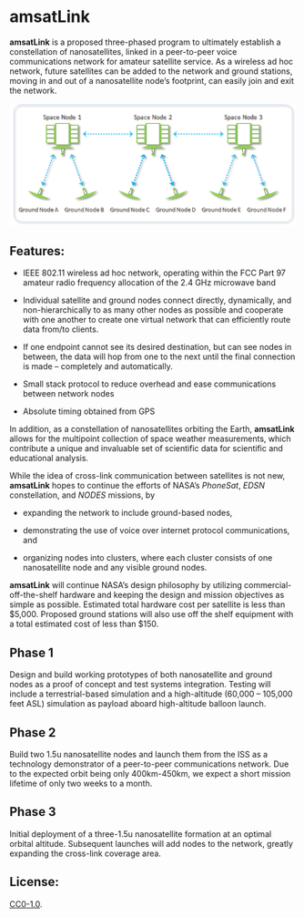 # amsatLink

**amsatLink** is a proposed three-phased program to ultimately establish a constellation of nanosatellites, linked in a peer-to-peer voice communications network for amateur satellite service.  As a wireless ad hoc network, future satellites can be added to the network and ground stations, moving in and out of a nanosatellite node’s footprint, can easily join and exit the network.

![amsatLink](amsatLink.png)

## Features:

- IEEE 802.11 wireless ad hoc network, operating within the FCC Part 97 amateur radio frequency allocation of the 2.4 GHz microwave band

- Individual satellite and ground nodes connect directly, dynamically, and non-hierarchically to as many other nodes as possible and cooperate with one another to create one virtual network that can efficiently route data from/to clients.

- If one endpoint cannot see its desired destination, but can see nodes in between, the data will hop from one to the next until the final connection is made – completely and automatically.

- Small stack protocol to reduce overhead and ease communications between network nodes

- Absolute timing obtained from GPS

In addition, as a constellation of nanosatellites orbiting the Earth, **amsatLink** allows for the multipoint collection of space weather measurements, which contribute a unique and invaluable set of scientific data for scientific and educational analysis.

While the idea of cross-link communication between satellites is not new, **amsatLink** hopes to continue the efforts of NASA’s *PhoneSat*, *EDSN* constellation, and *NODES* missions, by

- expanding the network to include ground-based nodes,

- demonstrating the use of voice over internet protocol communications, and

- organizing nodes into clusters, where each cluster consists of one nanosatellite node and any visible ground nodes.

**amsatLink** will continue NASA’s design philosophy by utilizing commercial-off-the-shelf hardware and keeping the design and mission objectives as simple as possible.  Estimated total hardware cost per satellite is less than $5,000.  Proposed ground stations will also use off the shelf equipment with a total estimated cost of less than $150.

## Phase 1 ##
Design and build working prototypes of both nanosatellite and ground nodes as a proof of concept and test systems integration.  Testing will include a terrestrial-based simulation and a high-altitude (60,000 – 105,000 feet ASL) simulation as payload aboard high-altitude balloon launch.

## Phase 2 ##
Build two 1.5u nanosatellite nodes and launch them from the ISS as a technology demonstrator of a peer-to-peer communications network.  Due to the expected orbit being only 400km-450km, we expect a short mission lifetime of only two weeks to a month.

## Phase 3 ##
Initial deployment of a three-1.5u nanosatellite formation at an optimal orbital altitude.  Subsequent launches will add nodes to the network, greatly expanding the cross-link coverage area.


## License:
[CC0-1.0](./LICENSE).

